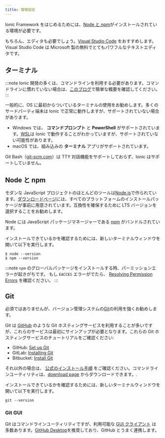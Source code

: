 ```yaml
---
title: 環境設定
---
```


<head>
  <title>環境設定 | IonicアプリをはじめるためのNode と NPM 環境</title>
  <meta
    name="description"
    content="To get started with Ionic Framework, the only requirement is a Node & npm environment. Learn what environment setup is required for your Ionic apps."
  />
</head>

Ionic Framework をはじめるためには、[Node と npm](#node--npm)がインストールされている環境が必要です。

もちろん、エディタも必要でしょう。[Visual Studio Code](https://code.visualstudio.com/) をおすすめします。Visual Studio Code は
Microsoft 製の無料でとてもパワフルなテキストエディタです。

## ターミナル

:::note
Ionic 開発の多くは、コマンドラインを利用する必要があります。コマンドラインに慣れていない場合は、[このブログ](https://ionicframework.com/blog/new-to-the-command-line/)で簡単な概要を確認してください。
:::

一般的に、OS に最初からついているターミナルの使用をお勧めします。多くのサードパーティ端末は Ionic で正常に動作しますが、サポートされていない場合があります。

- Windows では、 **コマンドプロンプト** と **PowerShell** がサポートされています。<a href="https://docs.microsoft.com/en-us/windows/wsl/faq" target="_blank">WSL</a>は Ionic で動作することがわかっていますが、サポートされていない可能性があります。
- macOS では、組み込みの **ターミナル** アプリがサポートされています。

Git Bash（<a href="https://git-scm.com" target="_blank">git-scm.com</a>）は TTY 対話機能をサポートしておらず、Ionic はサポートしていません。

## Node と npm

モダンな JavaScript プロジェクトのほとんどのツールは[Node.js](../reference/glossary.mdx#node)で作られています。[ダウンロードページ](https://nodejs.org/en/download/)には、すべてのプラットフォームのインストールパッケージが事前に用意されています。互換性を確保するために LTS バージョンを選択することをお勧めします。

Node には JavaScript パッケージマネージャーである [npm](../reference/glossary.mdx#npm) がバンドルされています。

インストールできているかを確認するためには、新しいターミナルウィンドウを開いて以下を実行します。

```shell
$ node --version
$ npm --version
```

:::note
`npm` のグローバルパッケージをインストールする時、パーミッションエラーが起きがちです。 もし `EACCES` エラーがでたら、 [Resolving Permission Errors](/docs/developing/tips#resolving-permission-errors) を確認ください。
:::

## Git

必須ではありませんが、バージョン管理システムの[Git](../reference/glossary.md#git)の利用を強くお勧めします。

Git は [GitHub](https://github.com/) のような Git ホスティングサービスを利用することが多いですが、これらのサービスは最初にサインアップが必要となります。これらの Git ホスティングサービスのチュートリアルをご確認ください:

- GitHub: [Set up Git](https://help.github.com/en/articles/set-up-git)
- GitLab: [Installing Git](https://docs.gitlab.com/ee/topics/git/how_to_install_git)
- Bitbucket: [Install Git](https://www.atlassian.com/git/tutorials/install-git)

それ以外の場合は、 [公式のインストール手順](https://git-scm.com/book/en/v2/Getting-Started-Installing-Git) をご確認ください。コマンドラインユーティリティは、[download page](https://git-scm.com/downloads) からダウンロードできます。.

インストールできているかを確認するためには、新しいターミナルウィンドウを開いて以下を実行します。

```shell
git --version
```

### Git GUI

Git はコマンドラインユーティリティですが、利用可能な [GUI クライアント](https://git-scm.com/downloads/guis/) は多数あります。[GitHub Desktop](https://desktop.github.com/)を推奨しており、GitHub とうまく連携します。

